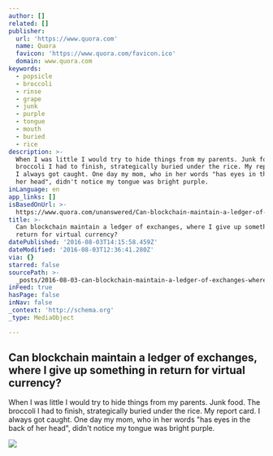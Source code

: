 ```yaml
---
author: []
related: []
publisher:
  url: 'https://www.quora.com'
  name: Quora
  favicon: 'https://www.quora.com/favicon.ico'
  domain: www.quora.com
keywords:
  - popsicle
  - broccoli
  - rinse
  - grape
  - junk
  - purple
  - tongue
  - mouth
  - buried
  - rice
description: >-
  When I was little I would try to hide things from my parents. Junk food. The
  broccoli I had to finish, strategically buried under the rice. My report card.
  I always got caught. One day my mom, who in her words "has eyes in the back of
  her head", didn't notice my tongue was bright purple.
inLanguage: en
app_links: []
isBasedOnUrl: >-
  https://www.quora.com/unanswered/Can-blockchain-maintain-a-ledger-of-exchanges-where-I-give-up-something-in-return-for-virtual-currency
title: >-
  Can blockchain maintain a ledger of exchanges, where I give up something in
  return for virtual currency?
datePublished: '2016-08-03T14:15:58.459Z'
dateModified: '2016-08-03T12:36:41.280Z'
via: {}
starred: false
sourcePath: >-
  _posts/2016-08-03-can-blockchain-maintain-a-ledger-of-exchanges-where-i-give.md
inFeed: true
hasPage: false
inNav: false
_context: 'http://schema.org'
_type: MediaObject

---
```

<article style=""><h1>Can blockchain maintain a ledger of exchanges, where I give up something in return for virtual currency?</h1><p>When I was little I would try to hide things from my parents. Junk food. The broccoli I had to finish, strategically buried under the rice. My report card. I always got caught. One day my mom, who in her words "has eyes in the back of her head", didn't notice my tongue was bright purple.</p><img src="https://qsf.ec.quoracdn.net/-images.new_grid.fb_share_default.pnge6dde9cfa6e03c43.png" /></article>